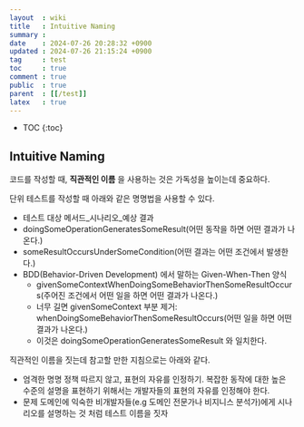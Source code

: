 ```yaml
---
layout  : wiki
title   : Intuitive Naming
summary : 
date    : 2024-07-26 20:28:32 +0900
updated : 2024-07-26 21:15:24 +0900
tag     : test
toc     : true
comment : true
public  : true
parent  : [[/test]]
latex   : true
---
```

* TOC
{:toc}

## Intuitive Naming

코드를 작성할 때, __직관적인 이름__ 을 사용하는 것은 가독성을 높이는데 중요하다.

단위 테스트를 작성할 때 아래와 같은 명명법을 사용할 수 있다.

- 테스트 대상 메서드_시나리오_예상 결과
- doingSomeOperationGeneratesSomeResult(어떤 동작을 하면 어떤 결과가 나온다.)
- someResultOccursUnderSomeCondition(어떤 결과는 어떤 조건에서 발생한다.)
- BDD(Behavior-Driven Development) 에서 말하는 Given-When-Then 양식
  - givenSomeContextWhenDoingSomeBehaviorThenSomeResultOccurs(주어진 조건에서 어떤 일을 하면 어떤 결과가 나온다.)
  - 너무 길면 givenSomeContext 부분 제거: whenDoingSomeBehaviorThenSomeResultOccurs(어떤 일을 하면 어떤 결과가 나온다.)
  - 이것은 doingSomeOperationGeneratesSomeResult 와 일치한다.

직관적인 이름을 짓는데 참고할 만한 지침으로는 아래와 같다.

- 엄격한 명명 정책 따르지 않고, 표현의 자유를 인정하기. 복잡한 동작에 대한 높은 수준의 설명을 표현하기 위해서는 개발자들의 표현의 자유를 인정해야 한다.
- 문제 도메인에 익숙한 비개발자들(e.g 도메인 전문가나 비지니스 분석가)에게 시나리오를 설명하는 것 처럼 테스트 이름을 짓자
